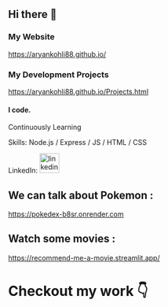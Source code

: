 ## Hi there 👋

### My Website
https://aryankohli88.github.io/
### My Development Projects 
https://aryankohli88.github.io/Projects.html

#### I code.
Continuously Learning

Skills: 
Node.js / Express / JS / HTML / CSS

LinkedIn: 
[<img src='https://cdn.jsdelivr.net/npm/simple-icons@3.0.1/icons/linkedin.svg' alt='linkedin' height='40'>](https://www.linkedin.com/in/aryan-kohli-00a594202/)  

## We can talk about Pokemon :
 https://pokedex-b8sr.onrender.com

## Watch some movies :
https://recommend-me-a-movie.streamlit.app/

# Checkout my work 👇



<!--
**AryanKohli88/AryanKohli88** is a ✨ _special_ ✨ repository because its `README.md` (this file) appears on your GitHub profile.

Here are some ideas to get you started:

- 🔭 I’m currently working on ...
- 🌱 I’m currently learning ...
- 👯 I’m looking to collaborate on ...
- 🤔 I’m looking for help with ...
- 💬 Ask me about ...
- 📫 How to reach me: ...
- 😄 Pronouns: ...
- ⚡ Fun fact: ...
-->
